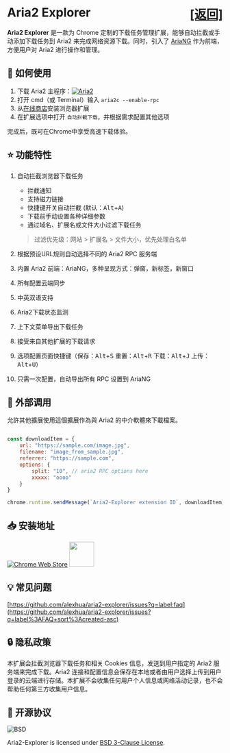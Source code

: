 # Aria2 Explorer <span style="float:right">[[返回]](README.md)</span>

**Aria2 Explorer** 是一款为 Chrome 定制的下载任务管理扩展，能够自动拦截或手动添加下载任务到 Aria2 来完成网络资源下载。同时，引入了 [AriaNG](https://www.github.com/mayswind/AriaNg/) 作为前端，方便用户对 Aria2 进行操作和管理。

## 📑 如何使用

1. 下载 Aria2 主程序：[![Aria2](https://img.shields.io/github/downloads/aria2/aria2/total?color=blue&label=Aria2)](https://github.com/aria2/aria2/releases)
2. 打开 cmd（或 Terminal）输入 `aria2c --enable-rpc`
3. 从[在线商店](#-安装地址)安装浏览器扩展
4. 在扩展选项中打开 `自动拦截下载`，并根据需求配置其他选项

完成后，既可在Chrome中享受高速下载体验。

## ⭐ 功能特性

1. 自动拦截浏览器下载任务

    - 拦截通知
    - 支持磁力链接
    - 快捷键开关自动拦截 (默认：<kbd>Alt</kbd>+<kbd>A</kbd>)
    - 下载前手动设置各种详细参数
    - 通过域名、扩展名或文件大小过滤下载任务
    > 过滤优先级：网站 > 扩展名 > 文件大小，优先处理白名单

2. 根据预设URL规则自动选择不同的 Aria2 RPC 服务端

3. 内置 Aria2 前端：AriaNG，多种呈现方式：弹窗，新标签，新窗口

4. 所有配置云端同步

5. 中英双语支持

6. Aria2下载状态监测

7. 上下文菜单导出下载任务

8. 接受来自其他扩展的下载请求

9. 选项配置页面快捷键（保存：<kbd>Alt</kbd>+<kbd>S</kbd> 重置：<kbd>Alt</kbd>+<kbd>R</kbd> 下载：<kbd>Alt</kbd>+<kbd>J</kbd> 上传：<kbd>Alt</kbd>+<kbd>U</kbd>）

10. 只需一次配置，自动导出所有 RPC 设置到 AriaNG

## 🧩 外部调用

允許其他擴展使用這個擴展作為與 Aria2 的中介軟體來下載檔案。  

```js

const downloadItem = {
    url: "https://sample.com/image.jpg",
    filename: "image_from_sample.jpg",
    referrer: "https://sample.com",
    options: { 
        split: "10", // aria2 RPC options here
        xxxxx: "oooo"
    }
}

chrome.runtime.sendMessage(`Aria2-Explorer extension ID`, downloadItem)

```

## 📥 安装地址

[![Chrome Web Store](https://storage.googleapis.com/chrome-gcs-uploader.appspot.com/image/WlD8wC6g8khYWPJUsQceQkhXSlv1/UV4C4ybeBTsZt43U4xis.png)](https://chrome.google.com/webstore/detail/mpkodccbngfoacfalldjimigbofkhgjn "Aria2 Explorer")
[<img src="https://developer.microsoft.com/en-us/store/badges/images/English_get-it-from-MS.png" height=58 >](https://microsoftedge.microsoft.com/addons/detail/jjfgljkjddpcpfapejfkelkbjbehagbh "Aria2 Explorer")

## 💡 常见问题

[https://github.com/alexhua/aria2-explorer/issues?q=label:faq](https://github.com/alexhua/aria2-explorer/issues?q=label%3AFAQ+sort%3Acreated-asc)

## 🔒 隐私政策

本扩展会拦截浏览器下载任务和相关 Cookies 信息，发送到用户指定的 Aria2 服务端来完成下载。Aria2 连接和配置信息会保存在本地或者由用户选择上传到用户登录的云端进行存储。本扩展不会收集任何用户个人信息或网络活动记录，也不会帮助任何第三方收集用户信息。

## 📜 开源协议

![BSD](https://i0.wp.com/opensource.org/wp-content/uploads/2006/07/OSI_Approved_License.png?w=90&ssl=1)

Aria2-Explorer is licensed under [BSD 3-Clause License](https://opensource.org/license/bsd-3-clause/).
